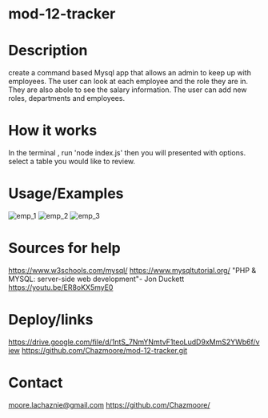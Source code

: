 # mod-12-tracker

# Description
create a command based Mysql app that allows an admin to keep up with employees. The user can look at each employee and the role they are in. They are also abole to see the salary information. The user can add new roles, departments and employees.

# How it works
In the terminal , run 'node index.js' then you will presented with options. select a table you would like to review.

# Usage/Examples
![emp_1](https://github.com/Chazmoore/mod-12-tracker/assets/120423513/ed36fc65-59f6-490b-9774-502f20e2e6e2)
![emp_2](https://github.com/Chazmoore/mod-12-tracker/assets/120423513/7095afc4-5a80-4719-9fce-2c8d30883403)
![emp_3](https://github.com/Chazmoore/mod-12-tracker/assets/120423513/7238d0cc-ea6e-482b-bfba-e206bdebdaa3)


# Sources for help
https://www.w3schools.com/mysql/
https://www.mysqltutorial.org/
"PHP & MYSQL: server-side web development"- Jon Duckett 
https://youtu.be/ER8oKX5myE0

# Deploy/links
https://drive.google.com/file/d/1ntS_7NmYNmtvF1teoLudD9xMmS2YWb6f/view
https://github.com/Chazmoore/mod-12-tracker.git

# Contact
moore.lachaznie@gmail.com
https://github.com/Chazmoore/
